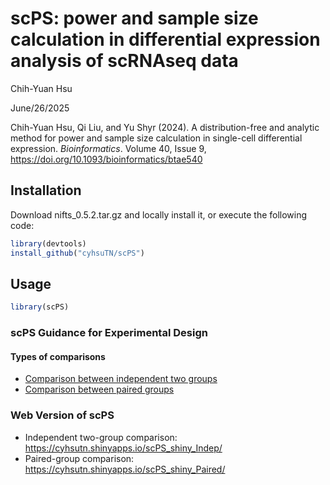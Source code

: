 scPS: power and sample size calculation in differential expression analysis of scRNAseq data
================
Chih-Yuan Hsu

June/26/2025

Chih-Yuan Hsu, Qi Liu, and Yu Shyr (2024). A distribution-free and analytic method for power and sample size calculation in single-cell differential expression. *Bioinformatics*. Volume 40, Issue 9, https://doi.org/10.1093/bioinformatics/btae540

## Installation

Download nifts_0.5.2.tar.gz and locally install it, or execute the following code:
``` r
library(devtools)
install_github("cyhsuTN/scPS")
```

## Usage

``` r
library(scPS)
```

### scPS Guidance for Experimental Design
#### Types of comparisons

- [Comparison between independent two groups](scPS_indep.md)
- [Comparison between paired groups](scPS_paired.md)

### Web Version of scPS

- Independent two-group comparison:
  <https://cyhsutn.shinyapps.io/scPS_shiny_Indep/>
- Paired-group comparison:
  <https://cyhsutn.shinyapps.io/scPS_shiny_Paired/>

